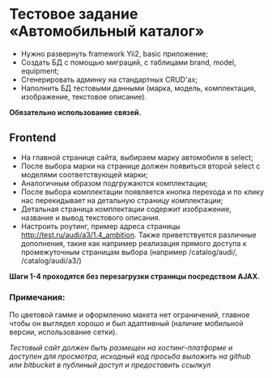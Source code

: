# Тестовое задание «Автомобильный каталог»
 
* Нужно развернуть framework Yii2, basic приложение;
* Создать БД с помощью миграций, с таблицами brand, model, equipment;
* Сгенерировать админку на стандартных CRUD'ах; 
* Наполнить БД тестовыми данными (марка, модель, комплектация, изображение, текстовое описание).

**Обязательно использование связей.**

## Frontend

* На главной странице сайта, выбираем марку автомобиля в select;
* После выбора марки на странице должен появиться второй select с моделями соответствующей марки;
* Аналогичным образом подгружаются комплектации;
* После выбора комплектации появляется кнопка перехода и по клику нас перекидывает на детальную страницу комплектации;
* Детальная страница комплектации содержит изображение, название и вывод текстового описания.
* Настроить роутинг, пример адреса страницы http://test.ru/audi/a3/1.4_ambition. Также приветствуется различные дополнения, такие как например реализация прямого доступа к промежуточным страницам выбора (например /catalog/audi/, /catalog/audi/a3/)

**Шаги 1-4 проходятся без перезагрузки страницы посредством AJAX.**

### Примечания:

По цветовой гамме и оформлению макета нет ограничений, главное чтобы он выглядел хорошо и был адаптивный (наличие мобильной версии, использование сетки).

*Тестовый сайт должен быть размещен на хостинг-платформе и доступен для просмотра, исходный код просьба выложить на github или bitbucket в публиный доступ и предоставить ссылкул*
